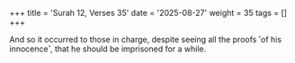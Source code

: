 +++
title = 'Surah 12, Verses 35'
date = '2025-08-27'
weight = 35
tags = []
+++

And so it occurred to those in charge, despite seeing all the proofs ˹of his innocence˺, that he should be imprisoned for a while. 